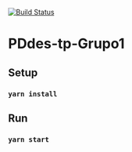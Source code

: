 [![Build Status](https://travis-ci.org/PracticaDS/pdes-tp-grupo1.svg?branch=master)](https://travis-ci.org/PracticaDS/pdes-tp-grupo1)

# PDdes-tp-Grupo1

## Setup

### `yarn install`

## Run

### `yarn start`
